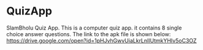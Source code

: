 # QuizApp
SlamBholu Quiz App.
This is a computer quiz app.
it contains 8 single choice answer questions.
The link to the apk file is shown below: https://drive.google.com/open?id=1pHJvhGwvUiaLkrLnIlUtmkYHIv5oC3OZ
